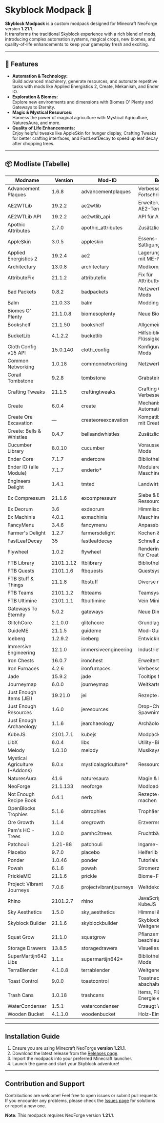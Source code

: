 # Skyblock Modpack 🌌

**Skyblock Modpack** is a custom modpack designed for Minecraft NeoForge version **1.21.1**.  
It transforms the traditional Skyblock experience with a rich blend of mods, introducing complex automation systems, magical crops, new biomes, and quality-of-life enhancements to keep your gameplay fresh and exciting.

---

## 🚀 Features
- **Automation & Technology:**  
  Build advanced machinery, generate resources, and automate repetitive tasks with mods like Applied Energistics 2, Create, Mekanism, and Ender IO.  
- **Exploration & Biomes:**  
  Explore new environments and dimensions with Biomes O' Plenty and Gateways to Eternity.  
- **Magic & Mystical Resources:**  
  Harness the power of magical agriculture with Mystical Agriculture, NaturesAura, and more.  
- **Quality of Life Enhancements:**  
  Enjoy helpful tweaks like AppleSkin for hunger display, Crafting Tweaks for better crafting interfaces, and FastLeafDecay to speed up leaf decay after chopping trees.

---

## 📦 Modliste (Tabelle)

| Modname | Version | Mod-ID | Beschreibung |
|-------------------------------|---------|------------------------|---------------------------------------------|
| Advancement Plaques          | 1.6.8   | advancementplaques     | Verbesserte Fortschrittsanzeigen             |
| AE2WTLib                     | 19.2.2  | ae2wtlib                | Erweiterung für kabellose AE2-Terminals      |
| AE2WTLib API                 | 19.2.2  | ae2wtlib_api            | API für AE2WTLib                             |
| Apothic Attributes           | 2.7.0   | apothic_attributes      | Zusätzliche Attributsysteme                  |
| AppleSkin                    | 3.0.5   | appleskin               | Essens- & Sättigungsanzeige                  |
| Applied Energistics 2        | 19.2.4  | ae2                     | Lagerung & Automatisierung mit ME-Netzwerk   |
| Architectury                 | 13.0.8  | architectury            | Modkompatibilitätsbibliothek                 |
| AttributeFix                 | 21.1.2  | attributefix            | Fix für Attributbegrenzungen                 |
| Bad Packets                  | 0.8.2   | badpackets              | Netzwerkbibliothek für Mods                  |
| Balm                         | 21.0.33 | balm                    | Modding-API                                  |
| Biomes O' Plenty             | 21.1.0.8| biomesoplenty           | Neue Biome                                   |
| Bookshelf                    | 21.1.50 | bookshelf               | Allgemeine Mod-Bibliothek                    |
| BucketLib                    | 4.1.2.2 | bucketlib               | Hilfsbibliothek für Flüssigkeiten            |
| Cloth Config v15 API         | 15.0.140| cloth_config            | Konfigurations-GUI für Mods                  |
| Common Networking            | 1.0.18  | commonnetworking        | Netzwerkunterstützung                        |
| Corail Tombstone             | 9.2.8   | tombstone               | Grabsteine, Wiederbelebung                   |
| Crafting Tweaks              | 21.1.5  | craftingtweaks          | Crafting QoL-Verbesserungen                  |
| Create                       | 6.0.4   | create                  | Mechanische Automatisierung                  |
| Create Ore Excavation        | —       | createoreexcavation     | Kompatibilität für Erzabbau mit Create       |
| Create: Bells & Whistles     | 0.4.7   | bellsandwhistles         | Zusätzliche Create-Inhalte                   |
| Cucumber Library             | 8.0.10  | cucumber                | Voraussetzung für andere Mods                |
| Ender Core                   | 7.1.7   | endercore               | Bibliothek für Ender IO                      |
| Ender IO (alle Module)       | 7.1.7   | enderio*                | Modularer Tech-Mod mit Maschinen & Conduits  |
| Engineers Delight            | 1.4.1   | tmted                   | Landwirtschafts-Addon                        |
| Ex Compressum                | 21.1.6  | excompressum            | Siebe & Earlygame-Ressourcen                 |
| Ex Deorum                    | 3.6     | exdeorum                | Himmlische Erweiterungen                     |
| Ex Machinis                  | 4.0.1   | exmachinis              | Maschinen für Skyblock                       |
| FancyMenu                    | 3.4.6   | fancymenu               | Anpassbares Hauptmenü                        |
| Farmer's Delight             | 1.2.7   | farmersdelight          | Kochen & Landwirtschaft                      |
| FastLeafDecay                | 35      | fastleafdecay           | Schnell zerfallende Blätter                  |
| Flywheel                     | 1.0.2   | flywheel                | Rendering-Unterstützung für Create           |
| FTB Library                  | 2101.1.12| ftblibrary             | Bibliothek für FTB-Mods                      |
| FTB Quests                   | 2101.1.6| ftbquests               | Questsystem                                  |
| FTB Stuff & Things           | 21.1.8  | ftbstuff                | Diverse nützliche Inhalte                    |
| FTB Teams                    | 2101.1.2| ftbteams                | Teamsystem                                   |
| FTB Ultimine                 | 2101.1.1| ftbultimine             | Vein Mining                                  |
| Gateways To Eternity         | 5.0.2   | gateways                | Neue Dimensionsinhalte                       |
| GlitchCore                   | 2.1.0.0 | glitchcore              | Grundlagen für einige Mods                   |
| GuideME                      | 21.1.5  | guideme                 | Mod-Guide-System                             |
| Iceberg                      | 1.2.9.2 | iceberg                 | Entwickler-Bibliothek                        |
| Immersive Engineering        | 12.1.0  | immersiveengineering    | Industrietechnik mit Flair                   |
| Iron Chests                  | 16.0.7  | ironchest               | Erweiterte Truhen                            |
| Iron Furnaces                | 4.2.6   | ironfurnaces            | Verbesserte Öfen                             |
| Jade                         | 15.9.2  | jade                    | Tooltips für alles                           |
| Journeymap                   | 6.0.0   | journeymap              | Weltkarte                                    |
| Just Enough Items (JEI)      | 19.21.0 | jei                     | Rezepte & Suchfunktion                       |
| Just Enough Resources        | 1.6.0   | jeresources             | Drop-Chancen & Spawninfos                    |
| Just Enough Archaeology      | 1.1.6   | jearchaeology           | Archäologie-Addon                            |
| KubeJS                       | 2101.7.1| kubejs                  | Modpack-Scripting                            |
| LibX                         | 6.0.4   | libx                    | Utility-Bibliothek                           |
| Melody                       | 1.0.10  | melody                  | Musiksystem                                   |
| Mystical Agriculture (+Addons)| 8.0.x | mysticalagriculture*    | Ressourcenanbau                              |
| NaturesAura                  | 41.6    | naturesaura             | Magie & Naturenergie                         |
| NeoForge                     | 21.1.133| neoforge                | Modloader                                     |
| Not Enough Recipe Book       | 0.4.1   | nerb                    | Rezepte effizienter nutzbar machen           |
| OpenBlocks Trophies          | 5.1.6   | obtrophies              | Trophäen                                     |
| Ore Growth                   | 1.1.4   | oregrowth               | Erzvermehrung                                |
| Pam's HC - Trees             | 1.0.0   | pamhc2trees             | Fruchtbäume                                  |
| Patchouli                    | 1.21-88 | patchouli               | Ingame-Handbuchsystem                        |
| Placebo                      | 9.7.0   | placebo                 | Helferlib für andere Mods                    |
| Ponder                       | 1.0.46  | ponder                  | Tutorials für Maschinen                      |
| Powah                        | 6.1.6   | powah                   | Stromerzeugung kompakt                       |
| PrickleMC                    | 21.1.6  | prickle                 | Biome-Features                               |
| Project: Vibrant Journeys    | 7.0.6   | projectvibrantjourneys  | Weltdeko & Atmosphäre                        |
| Rhino                        | 2101.2.7| rhino                   | JavaScript-Engine für KubeJS                 |
| Sky Aesthetics               | 1.5.0   | sky_aesthetics          | Himmel & Atmosphäre                          |
| Skyblock Builder             | 21.1.6  | skyblockbuilder         | Skyblock-Start & Weltgeneration              |
| Squat Grow                   | 21.1.0  | squatgrow               | Pflanzenwachstum beschleunigen               |
| Storage Drawers              | 13.8.5  | storagedrawers          | Visuelles Lagersystem                        |
| SuperMartijn642 Libs         | 1.1.x   | supermartijn642*        | Bibliotheken für eigene Mods                 |
| TerraBlender                 | 4.1.0.8 | terrablender            | Weltgenerierungs-API                         |
| Toast Control                | 9.0.0   | toastcontrol            | Toastnachrichten abschalten                  |
| Trash Cans                   | 1.0.18  | trashcans               | Items, Flüssigkeiten & Energie entsorgen     |
| WaterCondenser               | 1.5.1   | watercondenser          | Erzeugt Wasser ohne Quelle                   |
| Wooden Bucket                | 4.1.1.0 | woodenbucket            | Holz-Eimer für Flüssigkeiten                 |


---

## Installation Guide
1. Ensure you are using Minecraft NeoForge **version 1.21.1**.
2. Download the latest release from the [Releases page](https://github.com/SkyForce-6/Skyblock/releases).
3. Import the modpack into your preferred Minecraft launcher.
4. Launch the game and start your Skyblock adventure!

---

## Contribution and Support
Contributions are welcome! Feel free to open issues or submit pull requests. If you encounter any problems, please check the [Issues page](https://github.com/SkyForce-6/Skyblock/issues) for solutions or report a new one.

**Note:** This modpack requires NeoForge version **1.21.1**.
